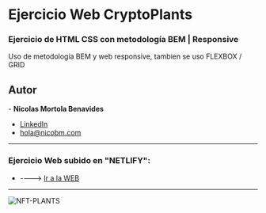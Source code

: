 # Ejercicio Web CryptoPlants
<h3>  Ejercicio de HTML CSS con metodología BEM | Responsive</h3> 

<p>Uso de metodología BEM y web responsive, tambien se uso FLEXBOX / GRID</p>

<h2>Autor</h2>
- <strong>Nicolas Mortola Benavides</strong><br>

* [LinkedIn](https://www.linkedin.com/in/nicolas-benavides-02204b148/)
* hola@nicobm.com

<hr>
 
 <h3>Ejercicio Web subido en "NETLIFY": </h3>
 
 * ----> [Ir a la WEB](https://curious-concha-d4dd3c.netlify.app)

<hr>
 
![NFT-PLANTS](https://user-images.githubusercontent.com/114837201/193488925-e2d06471-f7f7-41ed-a85c-19002fea95b0.png)
